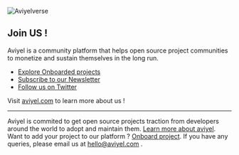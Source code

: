 

![Aviyelverse](https://user-images.githubusercontent.com/37651620/150901562-049bb2d4-53b7-4b1d-805d-ff22495d413c.png)


## Join US ! 

Aviyel is a community platform that helps open source project communities to monetize and sustain themselves in the long run.

* [Explore Onboarded projects](https://aviyel.com/projects)
* [Subscribe to our Newsletter](https://aviyel-newsletter.netlify.app/)
* [Follow us on Twitter](https://twitter.com/AviyelHq)

Visit [aviyel.com](https://aviyel.com/discussions) to learn more about us !

----

Aviyel is commited to get open source projects traction from developers around the world to adopt and maintain them. [Learn more about aviyel](https://aviyel.com/about). Want to add your project to our platform ? [Onboard project](https://aviyel.com/projects). If you have any queries, please email us at [hello@aviyel.com](mailto:hello@aviyel.com) .
